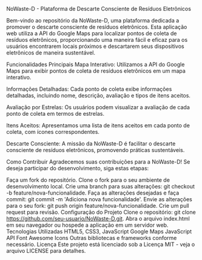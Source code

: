 NoWaste-D - Plataforma de Descarte Consciente de Resíduos Eletrônicos

Bem-vindo ao repositório da NoWaste-D, uma plataforma dedicada a promover o descarte consciente de resíduos eletrônicos. Esta aplicação web utiliza a API do Google Maps para localizar pontos de coleta de resíduos eletrônicos, proporcionando uma maneira fácil e eficaz para os usuários encontrarem locais próximos e descartarem seus dispositivos eletrônicos de maneira sustentável.

Funcionalidades Principais
Mapa Interativo: Utilizamos a API do Google Maps para exibir pontos de coleta de resíduos eletrônicos em um mapa interativo.

Informações Detalhadas: Cada ponto de coleta exibe informações detalhadas, incluindo nome, descrição, avaliação e tipos de itens aceitos.

Avaliação por Estrelas: Os usuários podem visualizar a avaliação de cada ponto de coleta em termos de estrelas.

Itens Aceitos: Apresentamos uma lista de itens aceitos em cada ponto de coleta, com ícones correspondentes.

Descarte Consciente: A missão da NoWaste-D é facilitar o descarte consciente de resíduos eletrônicos, promovendo práticas sustentáveis.

Como Contribuir
Agradecemos suas contribuições para a NoWaste-D! Se deseja participar do desenvolvimento, siga estas etapas:

Faça um fork do repositório.
Clone o fork para o seu ambiente de desenvolvimento local.
Crie uma branch para suas alterações: git checkout -b feature/nova-funcionalidade.
Faça as alterações desejadas e faça commit: git commit -m 'Adiciona nova funcionalidade'.
Envie as alterações para o seu fork: git push origin feature/nova-funcionalidade.
Crie um pull request para revisão.
Configuração do Projeto
Clone o repositório: git clone https://github.com/seu-usuario/NoWaste-D.git.
Abra o arquivo index.html em seu navegador ou hospede a aplicação em um servidor web.
Tecnologias Utilizadas
HTML5, CSS3, JavaScript
Google Maps JavaScript API
Font Awesome Icons
Outras bibliotecas e frameworks conforme necessário.
Licença
Este projeto está licenciado sob a Licença MIT - veja o arquivo LICENSE para detalhes.
